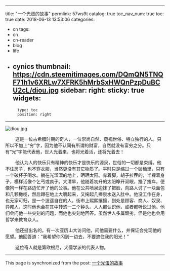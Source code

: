 
---
title: "一个光蛋的故事"
permlink: 57ws9t
catalog: true
toc_nav_num: true
toc: true
date: 2018-06-13 13:53:06
categories:
- cn
tags:
- cn
- cn-reader
- blog
- life
- cynics
thumbnail: https://cdn.steemitimages.com/DQmQN5TNQF71h1v6XRLw7XFRK5hMrbSxHWQnPzpDuBCU2cL/diou.jpg
sidebar:
    right:
        sticky: true
widgets:
    -
        type: toc
        position: right
---


![diou.jpg](https://cdn.steemitimages.com/DQmQN5TNQF71h1v6XRLw7XFRK5hMrbSxHWQnPzpDuBCU2cL/diou.jpg)

&nbsp;&nbsp;&nbsp;&nbsp;&nbsp;&nbsp;&nbsp;&nbsp;这是一位古希腊时期的奇人，一位崇尚自然、藐视世俗、特立独行的人。只所以不加上“穷”字，因为他不认同有所谓的财富，自然就没有富穷之分。只有“光”字能代表他，世人光着来，也将光着活，还将光着去！

&nbsp;&nbsp;&nbsp;&nbsp;&nbsp;&nbsp;&nbsp;&nbsp;他认为人的快乐只有精神的快乐才是快乐的源泉，世俗的一切都是束缚。他不住房子，也不穿衣服，当然更没有其它物质了。平时只是缩过一个破桶里，只有一个破杯子喝水。躺在光溜溜的地上，晒晒太阳。赤着脚，胡子拉茬的，半裸着身子，模样活像个乞丐或疯子。大清早，他随着初升的太阳睁开双眼，搔了搔痒，便像狗一样在路边忙开了他的公事。他在公共喷泉边抹了把脸，向路人讨了一块面包和几颗橄榄，然后蹲在地上大嚼起来，又掬起几捧泉水送入肚中。他没工作在身，也无家可归，是一个逍遥自在的人。街市上熙熙攘攘，到处是顾客、商人、奴隶、异邦人，这时他也会在其中转悠一二个钟头。人人都认识他，或者都听说过他。他们会问他一些尖刻的问题，而他也尖刻地回答。虽然世人多属顽劣，但是他也会用哲学来教育众人。

&nbsp;&nbsp;&nbsp;&nbsp;&nbsp;&nbsp;&nbsp;&nbsp;他还挺出名的。有一次亚历山大访问他，问他需要什么，并保证会兑现他的愿望。他回答道：“我希望你闪到一边去，不要遮住我的阳光！”

&nbsp;&nbsp;&nbsp;&nbsp;&nbsp;&nbsp;&nbsp;&nbsp;这位奇人就是第欧根尼，犬儒学派的代表人物。

- - -

This page is synchronized from the post: [一个光蛋的故事](https://steemit.com/@lemooljiang/57ws9t)
